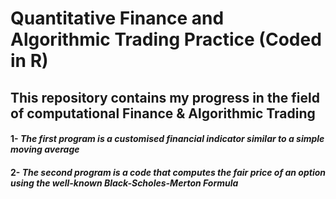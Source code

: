 
# Quantitative Finance and Algorithmic Trading Practice (Coded in R)
## This repository contains  my progress in the field of computational Finance & Algorithmic Trading

#### 1- *The first program is a customised financial indicator  similar to a simple moving average*

#### 2- *The second program is a code that computes the fair price of an option using the well-known Black-Scholes-Merton Formula*
